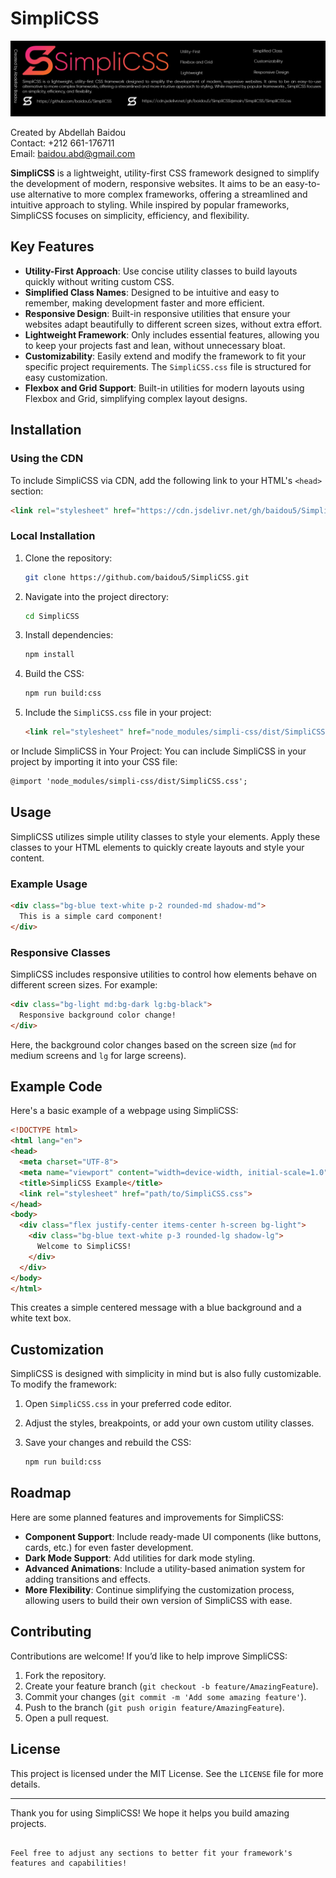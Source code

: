 
# SimpliCSS

![SimpliCSS Logo](https://raw.githubusercontent.com/baidou5/SimpliCSS/main/bgs.jpg)

Created by Abdellah Baidou  
Contact: +212 661-176711  
Email: baidou.abd@gmail.com

**SimpliCSS** is a lightweight, utility-first CSS framework designed to simplify the development of modern, responsive websites. It aims to be an easy-to-use alternative to more complex frameworks, offering a streamlined and intuitive approach to styling. While inspired by popular frameworks, SimpliCSS focuses on simplicity, efficiency, and flexibility.

## Key Features

- **Utility-First Approach**: Use concise utility classes to build layouts quickly without writing custom CSS.
- **Simplified Class Names**: Designed to be intuitive and easy to remember, making development faster and more efficient.
- **Responsive Design**: Built-in responsive utilities that ensure your websites adapt beautifully to different screen sizes, without extra effort.
- **Lightweight Framework**: Only includes essential features, allowing you to keep your projects fast and lean, without unnecessary bloat.
- **Customizability**: Easily extend and modify the framework to fit your specific project requirements. The `SimpliCSS.css` file is structured for easy customization.
- **Flexbox and Grid Support**: Built-in utilities for modern layouts using Flexbox and Grid, simplifying complex layout designs.

## Installation

### Using the CDN

To include SimpliCSS via CDN, add the following link to your HTML's `<head>` section:

```html
<link rel="stylesheet" href="https://cdn.jsdelivr.net/gh/baidou5/SimpliCSS@main/SimpliCSS/SimpliCSS.css">
```

### Local Installation

1. Clone the repository:

   ```bash
   git clone https://github.com/baidou5/SimpliCSS.git
   ```

2. Navigate into the project directory:

   ```bash
   cd SimpliCSS
   ```

3. Install dependencies:

   ```bash
   npm install
   ```

4. Build the CSS:

   ```bash
   npm run build:css
   ```

5. Include the `SimpliCSS.css` file in your project:

   ```html
   <link rel="stylesheet" href="node_modules/simpli-css/dist/SimpliCSS.css">
   ```
or  Include SimpliCSS in Your Project:
   You can include SimpliCSS in your project by importing it into your CSS file:
   ```html
   @import 'node_modules/simpli-css/dist/SimpliCSS.css';
   ```



## Usage

SimpliCSS utilizes simple utility classes to style your elements. Apply these classes to your HTML elements to quickly create layouts and style your content.

### Example Usage

```html
<div class="bg-blue text-white p-2 rounded-md shadow-md">
  This is a simple card component!
</div>
```

### Responsive Classes

SimpliCSS includes responsive utilities to control how elements behave on different screen sizes. For example:

```html
<div class="bg-light md:bg-dark lg:bg-black">
  Responsive background color change!
</div>
```

Here, the background color changes based on the screen size (`md` for medium screens and `lg` for large screens).

## Example Code

Here's a basic example of a webpage using SimpliCSS:

```html
<!DOCTYPE html>
<html lang="en">
<head>
  <meta charset="UTF-8">
  <meta name="viewport" content="width=device-width, initial-scale=1.0">
  <title>SimpliCSS Example</title>
  <link rel="stylesheet" href="path/to/SimpliCSS.css">
</head>
<body>
  <div class="flex justify-center items-center h-screen bg-light">
    <div class="bg-blue text-white p-3 rounded-lg shadow-lg">
      Welcome to SimpliCSS!
    </div>
  </div>
</body>
</html>
```

This creates a simple centered message with a blue background and a white text box.

## Customization

SimpliCSS is designed with simplicity in mind but is also fully customizable. To modify the framework:

1. Open `SimpliCSS.css` in your preferred code editor.
2. Adjust the styles, breakpoints, or add your own custom utility classes.
3. Save your changes and rebuild the CSS:

   ```bash
   npm run build:css
   ```

## Roadmap

Here are some planned features and improvements for SimpliCSS:

- **Component Support**: Include ready-made UI components (like buttons, cards, etc.) for even faster development.
- **Dark Mode Support**: Add utilities for dark mode styling.
- **Advanced Animations**: Include a utility-based animation system for adding transitions and effects.
- **More Flexibility**: Continue simplifying the customization process, allowing users to build their own version of SimpliCSS with ease.

## Contributing

Contributions are welcome! If you’d like to help improve SimpliCSS:

1. Fork the repository.
2. Create your feature branch (`git checkout -b feature/AmazingFeature`).
3. Commit your changes (`git commit -m 'Add some amazing feature'`).
4. Push to the branch (`git push origin feature/AmazingFeature`).
5. Open a pull request.

## License

This project is licensed under the MIT License. See the `LICENSE` file for more details.

---

Thank you for using SimpliCSS! We hope it helps you build amazing projects.
```

Feel free to adjust any sections to better fit your framework's features and capabilities!
